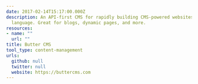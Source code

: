 ```yaml
---
date: 2017-02-14T15:17:00.000Z
description: An API-first CMS for rapidly building CMS-powered websites in any programming
  language. Great for blogs, dynamic pages, and more.
resources:
- name: ""
  url: ""
title: Butter CMS
tool_type: content-management
urls:
  github: null
  twitter: null
  website: https://buttercms.com
---
```


